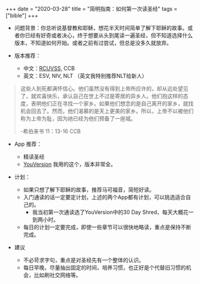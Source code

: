 +++ 
date = "2020-03-28"
title = "简明指南：如何第一次读圣经"
tags = ["bible"]
+++

- 问题背景：你总听说基督教和耶稣，想花半天时间简单了解下耶稣的故事。或者你已经有好奇或者决心，终于想要从头到尾读一遍圣经，但不知道选择什么版本，不知道如何开始。或者之前有过尝试，但总是没多久就放弃。

- 版本推荐：
  - 中文：[RCUVSS](https://www.bible.com/versions/140-rcuvss-%E5%92%8C%E5%90%88%E6%9C%AC%E4%BF%AE%E8%AE%A2%E7%89%88), CCB
  - 英文：ESV, NIV, NLT （英文我特别推荐NLT给新人）

> 这些人到死都满怀信心。他们虽然没有得到上帝所应许的，却从远处望见了，就欢喜快乐，承认自己在世上不过是寄居的异乡人。他们抱这样的态度，表明他们正在寻找一个家乡。如果他们想念的是自己离开的家乡，就找机会回去了。然而，他们渴慕的是天上更美的家乡。所以，上帝不以被他们称为上帝为耻，因为祂已经为他们预备了一座城。  
> 
> -希伯来书 11：13-16 CCB

- App 推荐：
  - 精读圣经
  - [YouVersion](https://www.bible.com/) 我用的这个，版本非常全。

- 计划：
  - 如果只想了解下耶稣的故事，推荐马可福音，简短好读。
  - 入门通读的话一定要定计划，上述的两个App都有计划，可以挑选适合自己的。
    - 我当初第一次通读选了YouVersion中的30 Day Shred，每天大概花一到两小时。
  - 每日的计划一定要完成，即使一些章节可以很快地略读，重点是保持不断完成。

- 建议
  - 不必苛求字句，重点是对圣经先有一个整体的认识。
  - 每日早晚，尽量抽出固定的时间，培养习惯，也正好是个代替旧习惯的机会，比如刷社交网络等。